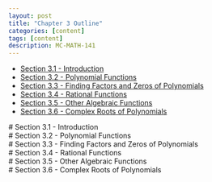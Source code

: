 ```yaml
---
layout: post
title: "Chapter 3 Outline"
categories: [content]
tags: [content]
description: MC-MATH-141
---
```

* [Section 3.1 - Introduction](#s1)
* [Section 3.2 - Polynomial Functions](#s2)
* [Section 3.3 - Finding Factors and Zeros of Polynomials](#s3)
* [Section 3.4 - Rational Functions](#s4)
* [Section 3.5 - Other Algebraic Functions](#s5)
* [Section 3.6 - Complex Roots of Polynomials](#s6)

<div id='s1'/>
# Section 3.1 - Introduction

<div id='s2'/>
# Section 3.2 - Polynomial Functions

<div id='s3'/>
# Section 3.3 - Finding Factors and Zeros of Polynomials

<div id='s4'/>
# Section 3.4 - Rational Functions

<div id='s5'/>
# Section 3.5 - Other Algebraic Functions

<div id='s6'/>
# Section 3.6 - Complex Roots of Polynomials

